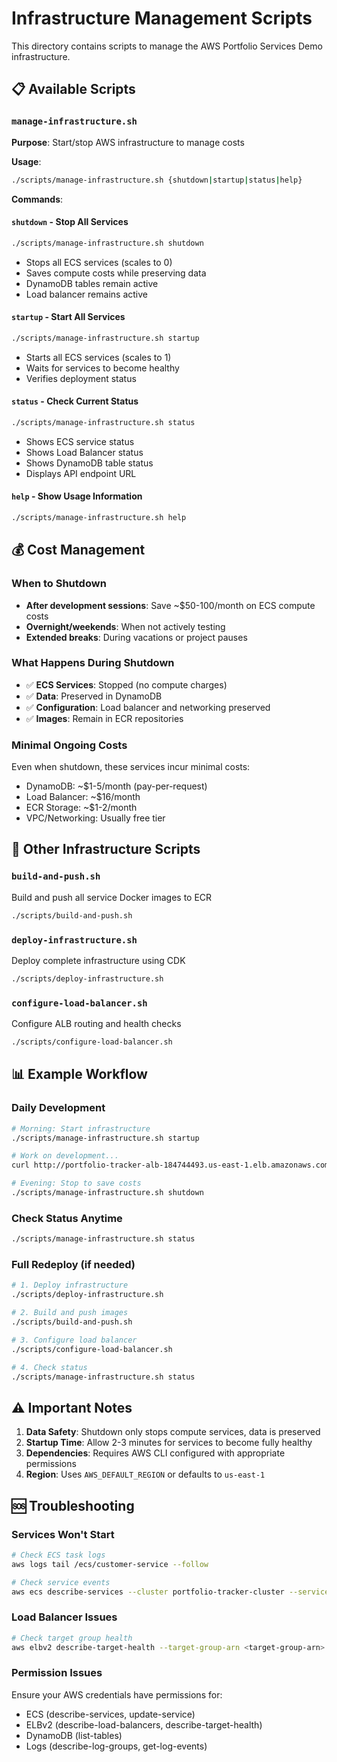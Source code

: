 # Infrastructure Management Scripts

This directory contains scripts to manage the AWS Portfolio Services Demo infrastructure.

## 📋 Available Scripts

### `manage-infrastructure.sh`
**Purpose**: Start/stop AWS infrastructure to manage costs

**Usage**:
```bash
./scripts/manage-infrastructure.sh {shutdown|startup|status|help}
```

**Commands**:

#### `shutdown` - Stop All Services
```bash
./scripts/manage-infrastructure.sh shutdown
```
- Stops all ECS services (scales to 0)
- Saves compute costs while preserving data
- DynamoDB tables remain active
- Load balancer remains active

#### `startup` - Start All Services  
```bash
./scripts/manage-infrastructure.sh startup
```
- Starts all ECS services (scales to 1)
- Waits for services to become healthy
- Verifies deployment status

#### `status` - Check Current Status
```bash
./scripts/manage-infrastructure.sh status
```
- Shows ECS service status
- Shows Load Balancer status
- Shows DynamoDB table status
- Displays API endpoint URL

#### `help` - Show Usage Information
```bash
./scripts/manage-infrastructure.sh help
```

## 💰 Cost Management

### When to Shutdown
- **After development sessions**: Save ~$50-100/month on ECS compute costs
- **Overnight/weekends**: When not actively testing
- **Extended breaks**: During vacations or project pauses

### What Happens During Shutdown
- ✅ **ECS Services**: Stopped (no compute charges)
- ✅ **Data**: Preserved in DynamoDB
- ✅ **Configuration**: Load balancer and networking preserved
- ✅ **Images**: Remain in ECR repositories

### Minimal Ongoing Costs
Even when shutdown, these services incur minimal costs:
- DynamoDB: ~$1-5/month (pay-per-request)
- Load Balancer: ~$16/month
- ECR Storage: ~$1-2/month
- VPC/Networking: Usually free tier

## 🔧 Other Infrastructure Scripts

### `build-and-push.sh`
Build and push all service Docker images to ECR
```bash
./scripts/build-and-push.sh
```

### `deploy-infrastructure.sh` 
Deploy complete infrastructure using CDK
```bash
./scripts/deploy-infrastructure.sh
```

### `configure-load-balancer.sh`
Configure ALB routing and health checks
```bash
./scripts/configure-load-balancer.sh
```

## 📊 Example Workflow

### Daily Development
```bash
# Morning: Start infrastructure
./scripts/manage-infrastructure.sh startup

# Work on development...
curl http://portfolio-tracker-alb-184744493.us-east-1.elb.amazonaws.com/health

# Evening: Stop to save costs
./scripts/manage-infrastructure.sh shutdown
```

### Check Status Anytime
```bash
./scripts/manage-infrastructure.sh status
```

### Full Redeploy (if needed)
```bash
# 1. Deploy infrastructure
./scripts/deploy-infrastructure.sh

# 2. Build and push images  
./scripts/build-and-push.sh

# 3. Configure load balancer
./scripts/configure-load-balancer.sh

# 4. Check status
./scripts/manage-infrastructure.sh status
```

## ⚠️ Important Notes

1. **Data Safety**: Shutdown only stops compute services, data is preserved
2. **Startup Time**: Allow 2-3 minutes for services to become fully healthy
3. **Dependencies**: Requires AWS CLI configured with appropriate permissions
4. **Region**: Uses `AWS_DEFAULT_REGION` or defaults to `us-east-1`

## 🆘 Troubleshooting

### Services Won't Start
```bash
# Check ECS task logs
aws logs tail /ecs/customer-service --follow

# Check service events
aws ecs describe-services --cluster portfolio-tracker-cluster --services customer-service
```

### Load Balancer Issues
```bash
# Check target group health
aws elbv2 describe-target-health --target-group-arn <target-group-arn>
```

### Permission Issues
Ensure your AWS credentials have permissions for:
- ECS (describe-services, update-service)
- ELBv2 (describe-load-balancers, describe-target-health)
- DynamoDB (list-tables)
- Logs (describe-log-groups, get-log-events)